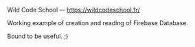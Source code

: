 Wild Code School -- https://wildcodeschool.fr/

Working example of creation and reading of Firebase Database.

Bound to be useful. ;)
